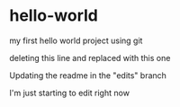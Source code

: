 # hello-world
my first hello world project using git


deleting this line and replaced with this one


Updating the readme in the "edits" branch

I'm just starting to edit right now

